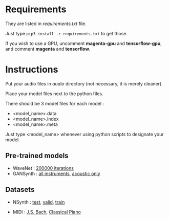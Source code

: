 # Requirements

They are listed in *requirements.txt* file.

Just type `pip3 install -r requirements.txt` to get those.

If you wish to use a GPU, uncomment **magenta-gpu** and **tensorflow-gpu**, and comment **magenta** and **tensorflow**.

# Instructions

Put your audio files in *audio* directory (not necessary, it is merely cleaner).

Place your model files next to the python files.

There should be 3 model files for each model :
* <model_name>.data
* <model_name>.index
* <model_name>.meta

Just type <model_name> whenever using python scripts to designate 
your model.

## Pre-trained models

- WaveNet : [200000 iterations](http://download.magenta.tensorflow.org/models/nsynth/wavenet-ckpt.tar)
- GANSynth : [all instruments](https://storage.googleapis.com/magentadata/models/gansynth/all_instruments.zip), [acoustic only](https://storage.googleapis.com/magentadata/models/gansynth/acoustic_only.zip)

## Datasets

- NSynth : [test](http://download.magenta.tensorflow.org/datasets/nsynth/nsynth-test.jsonwav.tar.gz), [valid](http://download.magenta.tensorflow.org/datasets/nsynth/nsynth-valid.jsonwav.tar.gz), [train](http://download.magenta.tensorflow.org/datasets/nsynth/nsynth-train.jsonwav.tar.gz)

- MIDI : [J.S. Bach](http://www.jsbach.net/midi/index.html), [Classical Piano](www.piano-midi.de)